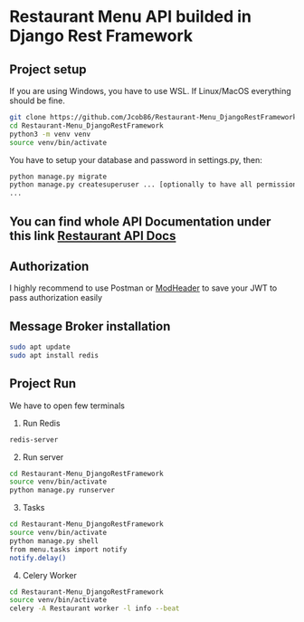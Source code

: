 # Restaurant Menu API builded in Django Rest Framework

## Project setup

If you are using Windows, you have to use WSL. If Linux/MacOS everything should be fine.

```bash
git clone https://github.com/Jcob86/Restaurant-Menu_DjangoRestFramework.git
cd Restaurant-Menu_DjangoRestFramework
python3 -m venv venv 
source venv/bin/activate
```

You have to setup your database and password in settings.py, then:
```bash
python manage.py migrate
python manage.py createsuperuser ... [optionally to have all permissions]
...
```

## You can find whole API Documentation under this link <a href="http://localhost:8000/swagger/schema" target="_blank">Restaurant API Docs</a>

## Authorization
I highly recommend to use Postman or <a href="https://chrome.google.com/webstore/detail/modheader-modify-http-hea/idgpnmonknjnojddfkpgkljpfnnfcklj" target="_blank">ModHeader</a> to save your JWT to pass authorization easily


## Message Broker installation
```bash
sudo apt update
sudo apt install redis
```

## Project Run
We have to open few terminals
1. Run Redis
```bash
redis-server
```
2. Run server
```bash
cd Restaurant-Menu_DjangoRestFramework
source venv/bin/activate
python manage.py runserver
```
3. Tasks
```bash
cd Restaurant-Menu_DjangoRestFramework
source venv/bin/activate
python manage.py shell
from menu.tasks import notify
notify.delay()
```
4. Celery Worker
```bash
cd Restaurant-Menu_DjangoRestFramework
source venv/bin/activate
celery -A Restaurant worker -l info --beat
```
